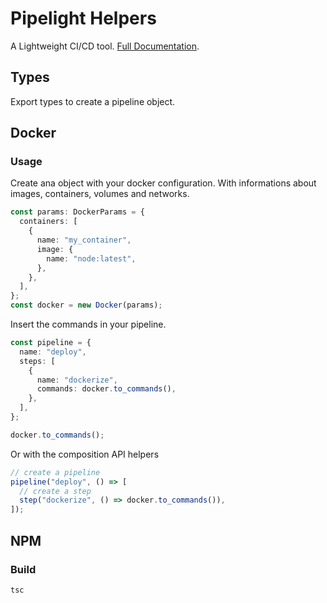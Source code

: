 # Pipelight Helpers

A Lightweight CI/CD tool.
[Full Documentation](https://pipelight.dev).

## Types

Export types to create a pipeline object.

## Docker

### Usage

Create ana object with your docker configuration.
With informations about images, containers, volumes and networks.

```ts
const params: DockerParams = {
  containers: [
    {
      name: "my_container",
      image: {
        name: "node:latest",
      },
    },
  ],
};
const docker = new Docker(params);
```

Insert the commands in your pipeline.

```ts
const pipeline = {
  name: "deploy",
  steps: [
    {
      name: "dockerize",
      commands: docker.to_commands(),
    },
  ],
};

docker.to_commands();
```

Or with the composition API helpers

```ts
// create a pipeline
pipeline("deploy", () => [
  // create a step
  step("dockerize", () => docker.to_commands()),
]);
```

## NPM

### Build

```sh
tsc
```
